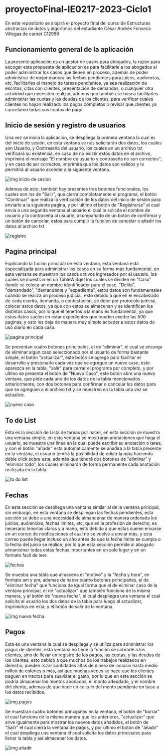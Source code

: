 # proyectoFinal-IE0217-2023-Ciclo1
En este repositorio se alojará el proyecto final del curso de Estructuras abstractas de datos y algoritmos del estudiante César Andrés Fonseca Villegas de carnet C12959

## Funcionamiento general de la aplicación
La presente aplicación es un gestor de casos para abogados, la razón para escoger esta propuesta de aplicación es para facilitarle a los abogados el poder administrar los casos que tienen en proceso, además de poder administrar de mejor manera las fechas pendientes para juicos, audiencias, etc, facilitarles el manejo de tareas pendientes, ya sea realización de escritos, citas con clientes, presentación de demandas, o cualquier otra actividad que necesiten realizar, ademas que también se busca facilitarles administrar las cuotas y las deudas de los clientes, para verificar cuales clientes no hayan realizado los pagos completos o revisar que clientes ya cancelaron todas sus cuotas de pago.

## Inicio de sesión y registro de usuarios
Una vez se inicia la aplicación, se despliega la primera ventana la cual es del inicio de sesión, en esta ventana se nos solicitarán dos datos, los cuales son Usuario, y Contraseña del usuario, los cuales en un archivo txt verificará su existencia, en caso de no existir estos datos en el archivo, imprimirá el mensaje "El nombre de usuario y contraseña no son correctos", y en caso de ser correctos, imprimirá que los datos son validos y le permitirá al usuario acceder a la siguiente ventana. 

![img inicio de sesion](https://github.com/Cesar1019FV/proyectoFinal-IE0217-2023-Ciclo1/blob/main/img/iniciosesion.jpg)

Ademas de esto, también hay presentes tres botones funcionales, los cuales son los de "Salir", que cierra completamente el programa, el botón "Continuar" que realiza la verificación de los datos del inicio de sesión para enviarlo a la siguiente pagina, y por ultimo el botón de "Registrarse" el cual envía a una segunda ventana al usuario el cual le solicita el nombre de usuario y la contraseña al usuario, acompañado de un botón de confirmar y un botón de cancelar, estos para cumplir la funcion de cancelar o añadir los datos al archivo txt

![registro](https://github.com/Cesar1019FV/proyectoFinal-IE0217-2023-Ciclo1/blob/main/img/registro.jpg)

## Pagina principal
Explicando la fución principal de esta ventana, esta ventana está especializada para administrar los casos en su forma más fundamental, en esta ventana se muestran los casos activos ingresados por el usuario, los cuales se muestran en un TableWidget  los cuales se dividen en "Caso" donde se coloca un nombre identificador para el caso, "Delito", "demandado", "demandante y "expediente", estos datos son fundamentales cuando se realiza un proceso judicial, esto debido a que en el encabezado de cada escrito, demanda, o contestación, se debe por protocolo judicial, colocar estos datos, ya que con estos se almacenan y se identifican los distintos casos, por lo que el tenerlos a la mano es fundamental, ya que estos datos suelen en estar expedientes que pueden exeder las 500 paginas, y esto les deja de manera muy simple acceder a estos datos de uso diario en cada caso.

![pagina principal](https://github.com/Cesar1019FV/proyectoFinal-IE0217-2023-Ciclo1/blob/main/img/pagina%20principal.jpg)

Se presentan cuatro botones principales, el de "eliminar", el cual se encarga de eliminar algun caso seleccionado por el usuario de forma bastante simple, el botón "actualizar", este botón se agregó para facilitar el desarrollo y presionarlo cada vez que se agregue un nuevo caso, este aparezca en la tabla, "salir" para cerrar el programa por completo, y por ultimo se presenta el botón de "Nuevo Caso", este botón abre una nueva ventana, que pide cada uno de los datos de la tabla mencionados anteriormente, con dos botones para confirmar o cancelar los datos para que se agreguen a el archivo txt y se muestren en la tabla una vez se actualice.

![nuevo caso](https://github.com/Cesar1019FV/proyectoFinal-IE0217-2023-Ciclo1/blob/main/img/nuevo%20caso.jpg) 

## To do List
Esta es la sección de Lista de tareas por hacer, en esta sección se muestra una ventana simple, en esta ventana se mostrarán anotaciones que haga el usuario, se muestra una linea en la cual puede escribir su anotación o tarea, y con el botón "añadir" esta automaticamente se añadirá a la tabla presente en la ventana, el usuario tendrá la posibilidad de ediatr la nota haciendo doble click sobre esta, además que tendrá dos botones de "eliminar" y "eliminar todo", los cuales eliminarán de forma permanente cada anotación realizada en la tabla.

![to do list ](https://github.com/Cesar1019FV/proyectoFinal-IE0217-2023-Ciclo1/blob/main/img/toDoList.jpg) 

## Fechas
En esta sección se despliega una ventana similar al de la ventana principal, sin embargo, en esta ventana se despliegan las fechas pendientes, esta sección se debe a una necesidad de almancenar de manera ordenada los juicios, audiencias, fechas limites, etc, que en la profesión de derecho, es necesario tenerlas claras y a mano, esto debido a que estas suelen envarse en un correo de notificaciones el cual no se vuelve a enviar más, y esta correo puede llegar incluso un año antes de que la fecha limite se cumpla o la fecha del juicio se realice, por lo que esta sección permite al abogado almancenar todas estas fechas importantes en un solo lugar y en un formato facil de leer.

![fechas](https://github.com/Cesar1019FV/proyectoFinal-IE0217-2023-Ciclo1/blob/main/img/fechas.jpg)

Se muestra una tabla que almacena el "motivo" y la "fecha y hora", en formato am y pm, ademas de haber cuatro botones principañes, el de "eliminar fecha" que funciona de igual forma que el de eliminar caso de la ventana principal, el de "actualizar" que también funciona de la misma manera, y el botón de "nueva fecha", el cual despliegra una ventana el cual solicita al usuario los dos datos de la tabla para luego al actualizar, imprimirlos en esta, y el botón de salir de la ventana.

![img nueva fecha](https://github.com/Cesar1019FV/proyectoFinal-IE0217-2023-Ciclo1/blob/main/img/nuevaFecha.jpg) 

## Pagos
Esta es una ventana la cual se despliega y se utiliza para administrar los pagos de clientes, esta ventana no tiene la función se cobrarle a los clientes, sino de llevar un registro de los pagos, las cuotas, y las deudas de los clientes, esto debido a que muchos de los trabajos realizados en derecho, pueden rozar cantidades altas de dinero de inclusio hasta medio millon de colones o más, así que muchas veces se hace que los clientes paguen en tractos para suavizar el gasto, por lo que en esta sección se podría almacenar los montos abonados, el monto adeudado, y el nombre del cliente, ademas de que hace un calculo del monto pendiente en base a los datos recibidos.

![img pagos](https://github.com/Cesar1019FV/proyectoFinal-IE0217-2023-Ciclo1/blob/main/img/pagos.jpg) 


Se muestran cuatro botones principales en la ventana, el botón de "borrar" el cual funciona de la misma manera que los anteriores, "actualizar" que sirve igualmente para mostrar los nuevos datos añadidos, el botón de "Salir" el cual cierra la ventana de pagos, y por ultimo el botón de "añadir" el cual despliega una ventana el cual solicita los datos principales para llenar la tabla y así almacenar los datos.

 ![img añadir](https://github.com/Cesar1019FV/proyectoFinal-IE0217-2023-Ciclo1/blob/main/img/a%C3%B1adirpago.jpg) 

